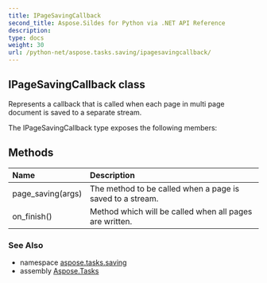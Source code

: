```yaml
---
title: IPageSavingCallback
second_title: Aspose.Sildes for Python via .NET API Reference
description: 
type: docs
weight: 30
url: /python-net/aspose.tasks.saving/ipagesavingcallback/
---
```


## IPageSavingCallback class

Represents a callback that is called when each page in multi page document is saved to a separate stream.

The IPageSavingCallback type exposes the following members:
## Methods
| Name | Description |
| :- | :- |
|page_saving(args)|The method to be called when a page is saved to a stream.|
|on_finish()|Method which will be called when all pages are written.|

### See Also

* namespace [aspose.tasks.saving](/python-net/aspose.tasks.saving/)
* assembly [Aspose.Tasks](/tasks/python-net/)

